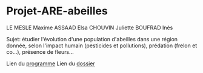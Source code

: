 # Projet-ARE-abeilles

LE MESLE Maxime
ASSAAD Elsa
CHOUVIN Juliette
BOUFRAD Inès


Sujet: étudier l'évolution d'une population d'abeilles dans une région donnée, selon l'impact humain (pesticides et pollutions), prédation (frelon et co...), présence de fleurs...




Lien du [programme](https://github.com/are-mipiA1A2/Projet-ARE-abeilles/blob/master/Simulation%20Abeilles.py)
Lien du [dossier](https://github.com/are-mipiA1A2/Projet-ARE-abeilles/blob/master/Dossier%20ARE.odt)
